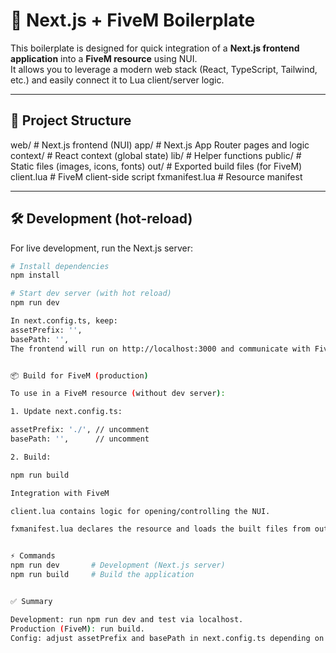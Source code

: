 # 🚀 Next.js + FiveM Boilerplate

This boilerplate is designed for quick integration of a **Next.js frontend application** into a **FiveM resource** using NUI.  
It allows you to leverage a modern web stack (React, TypeScript, Tailwind, etc.) and easily connect it to Lua client/server logic.

---

## 📂 Project Structure
web/ # Next.js frontend (NUI)
app/ # Next.js App Router pages and logic
context/ # React context (global state)
lib/ # Helper functions
public/ # Static files (images, icons, fonts)
out/ # Exported build files (for FiveM)
client.lua # FiveM client-side script
fxmanifest.lua # Resource manifest


---

## 🛠️ Development (hot-reload)

For live development, run the Next.js server:

```bash
# Install dependencies
npm install

# Start dev server (with hot reload)
npm run dev

In next.config.ts, keep:
assetPrefix: '',
basePath: '',
The frontend will run on http://localhost:3000 and communicate with FiveM through NUI.


📦 Build for FiveM (production)

To use in a FiveM resource (without dev server):

1. Update next.config.ts:

assetPrefix: './', // uncomment
basePath: '',      // uncomment

2. Build:

npm run build

Integration with FiveM

client.lua contains logic for opening/controlling the NUI.

fxmanifest.lua declares the resource and loads the built files from out/.


⚡ Commands
npm run dev       # Development (Next.js server)
npm run build     # Build the application


✅ Summary

Development: run npm run dev and test via localhost.
Production (FiveM): run build.
Config: adjust assetPrefix and basePath in next.config.ts depending on environment.